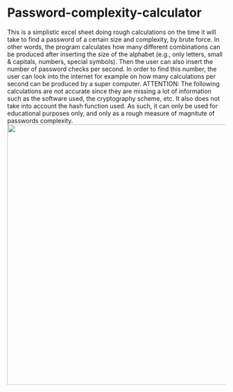 # Password-complexity-calculator
This is a simplistic excel sheet doing rough calculations on the time it will take to find a password of a certain size and complexity, by brute force. In other words, the program calculates how many different combinations can be produced after inserting the size of the alphabet (e.g., only letters, small & capitals, numbers, special symbols). Then the user can also insert the number of password checks per second. In order to find this number, the user can look into the internet for example on how many calculations per second can be produced by a super computer. ATTENTION: The following calculations are not accurate since they are missing a lot of information such as the software used, the cryptography scheme, etc. It also does not take into account the hash function used. As such, it can only be used for educational purposes only, and only as a rough measure of magnitute of passwords complexity.
<img src="https://github.com/user-attachments/assets/fbf1dbdc-3269-4b26-85e4-00e1c168b5a9" width="600">
